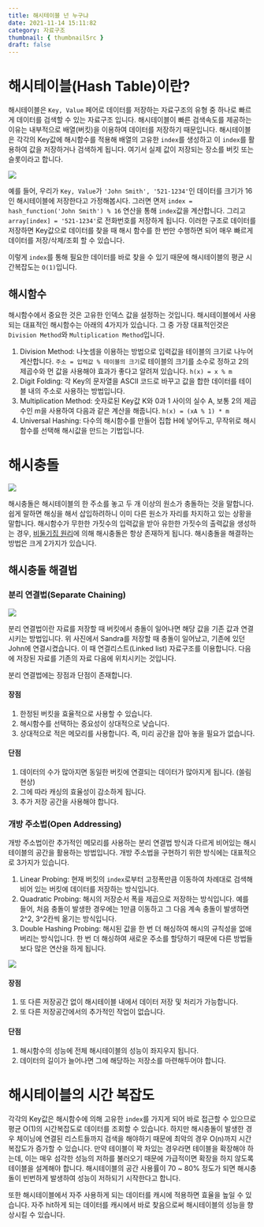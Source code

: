 ```yaml
---
title: 해시테이블 넌 누구냐
date: 2021-11-14 15:11:82
category: 자료구조
thumbnail: { thumbnailSrc }
draft: false
---
```


# 해시테이블(Hash Table)이란?
해시테이블은 `Key, Value` 페어로 데이터를 저장하는 자료구조의 유형 중 하나로 빠르게 데이터를 검색할 수 있는 자료구조 입니다.
해시테이블이 빠른 검색속도를 제공하는 이유는 내부적으로 배열(버킷)을 이용하여 데이터를 저장하기 때문입니다. 해시테이블은 각각의 Key값에
해시함수를 적용해 배열의 고유한 `index`를 생성하고 이 `index`를 활용하여 값을 저장하거나 검색하게 됩니다. 여기서 실제 값이 저장되는 장소를
버킷 또는 슬롯이라고 합니다.

<img src="https://upload.wikimedia.org/wikipedia/commons/thumb/7/7d/Hash_table_3_1_1_0_1_0_0_SP.svg/1200px-Hash_table_3_1_1_0_1_0_0_SP.svg.png" />

예를 들어, 우리가 `Key, Value`가 `'John Smith', '521-1234'`인 데이터를 크기가 16인 해시테이블에 저장한다고 가정해봅시다. 그러면
면저 `index = hash_function('John Smith') % 16` 연산을 통해 `index`값을 계산합니다. 그리고 `array[index] = '521-1234'`로
전화번호를 저장하게 됩니다. 이러한 구조로 데이터를 저장하면 Key값으로 데이터를 찾을 때 해시 함수를 한 번만 수행하면 되어 매우 빠르게 데이터를
저장/삭제/조회 할 수 있습니다. 

이렇게 `index`를 통해 필요한 데이터를 바로 찾을 수 있기 때문에 해시테이블의 평균 시간복잡도는 `O(1)`입니다.

## 해시함수
해시함수에서 중요한 것은 고유한 인덱스 값을 설정하는 것입니다. 해시테이블에서 사용되는 대표적인 해시함수는 아래의 4가지가 있습니다. 그 중 가장 대표적인것은 `Division Method`와 `Multiplication Method`입니다.

1. Division Method: 나눗셈을 이용하는 방법으로 입력값을 테이블의 크기로 나누어 계산합니다. `주소 = 입력값 % 테이블의 크기`로 테이블의 크기를 소수로 정하고 2의 제곱수와 먼 값을 사용해야 효과가 좋다고 알려져 있습니다. `h(x) = x % m`
2. Digit Folding: 각 Key의 문자열을 ASCII 코드로 바꾸고 값을 합한 데이터를 테이블 내의 주소로 사용하는 방법입니다.
3. Multiplication Method: 숫자로된 Key값 K와 0과 1 사이의 실수 A, 보통 2의 제곱수인 m을 사용하여 다음과 같은 계산을 해줍니다. `h(x) = (xA % 1) * m`
4. Universal Hashing: 다수의 해시함수를 만들어 집합 H에 넣어두고, 무작위로 해시함수를 선택해 해시값을 만드는 기법입니다.

# 해시충돌

<img src="https://upload.wikimedia.org/wikipedia/commons/thumb/5/58/Hash_table_4_1_1_0_0_1_0_LL.svg/2560px-Hash_table_4_1_1_0_0_1_0_LL.svg.png" />

해시충돌은 해시테이블의 한 주소를 놓고 두 개 이상의 원소가 충돌하는 것을 말합니다. 쉽게 말하면 해싱을 해서 삽입하려하니 이미 다른 원소가 자리를 차지하고 있는 상황을 말합니다.
해시함수가 무한한 가짓수의 입력값을 받아 유한한 가짓수의 출력값을 생성하는 경우, [비둘기집 원리](https://ko.wikipedia.org/wiki/%EB%B9%84%EB%91%98%EA%B8%B0%EC%A7%91_%EC%9B%90%EB%A6%AC)에 의해 해시충돌은 항상 존재하게 됩니다.
해시충돌을 해결하는 방법은 크게 2가지가 있습니다.

## 해시충돌 해결법
### 분리 연결법(Separate Chaining)
<img src="https://media.vlpt.us/post-images/cyranocoding/329e7e60-b226-11e9-a4ce-730fc6b3757a/16eBeaqTti8MxWPsw4xBgw.png" />

분리 연결법이란 자료를 저장할 때 버킷에서 충돌이 일어나면 해당 값을 기존 값과 연결시키는 방법입니다. 위 사진에서 Sandra를 저장할 때 충돌이 일어났고, 기존에 있던 John에 연결시켰습니다.
이 때 연결리스트(Linked list) 자료구조를 이용합니다. 다음에 저장된 자료를 기존의 자료 다음에 위치시키는 것입니다.

분리 연결법에는 장점과 단점이 존재합니다.
#### 장점
1. 한정된 버킷을 효율적으로 사용할 수 있습니다.
2. 해시함수를 선택하는 중요성이 상대적으로 낮습니다.
3. 상대적으로 적은 메모리를 사용합니다. 즉, 미리 공간을 잡아 놓을 필요가 없습니다.

#### 단점
1. 데이터의 수가 많아지면 동일한 버킷에 연결되는 데이터가 많아지게 됩니다. (쏠림 현상)
2. 그에 따라 캐싱의 효율성이 감소하게 됩니다.
3. 추가 저장 공간을 사용해야 합니다.

### 개방 주소법(Open Addressing)
개방 주소법이란 추가적인 메모리를 사용하는 분리 연결법 방식과 다르게 비어있는 해시 테이블의 공간을 활용하는 방법입니다. 개방 주소법을 구현하기 위한 방식에는 대표적으로 3가지가 있습니다.

1. Linear Probing: 현재 버킷의 `index`로부터 고정폭만큼 이동하여 차례대로 검색해 비어 있는 버킷에 데이터를 저장하는 방식입니다.
2. Quadratic Probing: 해시의 저장순서 폭을 제곱으로 저장하는 방식입니다. 예를 들어, 처음 충돌이 발생한 경우에는 1만큼 이동하고 그 다음 계속 충돌이 발생하면 2^2, 3^2칸씩 옮기는 방식입니다.
3. Double Hashing Probing: 해시된 값을 한 번 더 해싱하여 해시의 규칙성을 없애버리는 방식입니다. 한 번 더 해싱하여 새로운 주소를 할당하기 때문에 다른 방법들보다 많은 연산을 하게 됩니다.

<img src="https://img1.daumcdn.net/thumb/R1280x0/?scode=mtistory2&fname=https%3A%2F%2Fblog.kakaocdn.net%2Fdn%2FWR1fv%2FbtqL5APCcSa%2FBZN6wvxUXzJBEiOfOMLfR0%2Fimg.png" />

#### 장점
1. 또 다른 저장공간 없이 해시테이블 내에서 데이터 저장 및 처리가 가능합니다.
2. 또 다른 저장공간에서의 추가적인 작업이 없습니다.

#### 단점
1. 해시함수의 성능에 전체 해시테이블의 성능이 좌지우지 됩니다.
2. 데이터의 길이가 늘어나면 그에 해당하는 저장소를 마련해두어야 합니다.

# 해시테이블의 시간 복잡도
각각의 Key값은 해시함수에 의해 고유한 `index`를 가지게 되어 바로 접근할 수 있으므로 평균 O(1)의 시간복잡도로 데이터를 조회할 수 있습니다.
하지만 해시충돌이 발생한 경우 체이닝에 연결된 리스트들까지 검색을 해야하기 때문에 최악의 경우 O(n)까지 시간복잡도가 증가할 수 있습니다.
만약 테이블이 꽉 차있는 경우라면 테이블을 확장해야 하는데, 이는 매우 섬각한 성능의 저하를 불러오기 때문에 가급적이면 확장을 하지 않도록 테이블을 설계해야 합니다.
해시테이블의 공간 사용률이 70 ~ 80% 정도가 되면 해시충돌이 빈번하게 발생하여 성능이 저하되기 시작한다고 합니다.

또한 해시테이블에서 자주 사용하게 되는 데이터를 캐시에 적용하면 효율을 높일 수 있습니다. 자주 hit하게 되는 데이터를 캐시에서 바로 찾음으로써 해시테이블의 성능을 향상시킬 수 있습니다.
